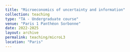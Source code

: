 ```yaml
---
title: "Microeconomics of uncertainty and information"
collection: teaching
type: "TA - Undergraduate course"
venue: "Paris 1 Panthéon Sorbonne"
date: 2022-2025
layout: archive
permalink: teaching/microL3
location: "Paris"
---
```

